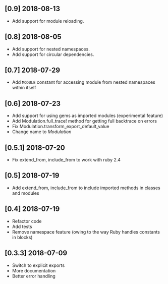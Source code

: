 ## [0.9] 2018-08-13

* Add support for module reloading.

## [0.8] 2018-08-05

* Add support for nested namespaces.
* Add support for circular dependencies.

## [0.7] 2018-07-29

* Add `MODULE` constant for accessing module from nested namespaces within itself

## [0.6] 2018-07-23

* Add support for using gems as imported modules (experimental feature)
* Add Modulation.full_trace! method for getting full backtrace on errors
* Fix Modulation.transform_export_default_value
* Change name to *Modulation*

## [0.5.1] 2018-07-20

* Fix extend_from, include_from to work with ruby 2.4

## [0.5] 2018-07-19

* Add extend_from, include_from to include imported methods in classes and modules

## [0.4] 2018-07-19

* Refactor code
* Add tests
* Remove namespace feature (owing to the way Ruby handles constants in blocks)

## [0.3.3] 2018-07-09

* Switch to explicit exports
* More documentation
* Better error handling